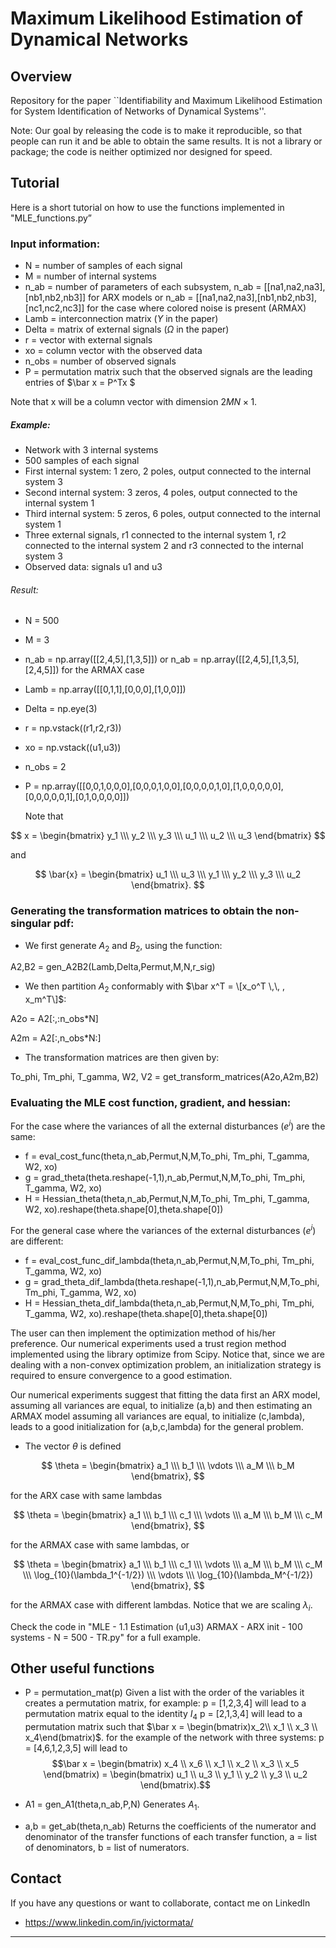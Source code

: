 # Maximum Likelihood Estimation of Dynamical Networks


## Overview
Repository for the paper ``Identifiability and Maximum Likelihood Estimation for System Identification of Networks of Dynamical Systems''.

Note: Our goal by releasing the code is to make it reproducible, so that people can run it and be able to obtain the same results. It is not a library or package; the code is neither optimized nor designed for speed.

## Tutorial

Here is a short tutorial on how to use the functions implemented in "MLE_functions.py”

### Input information:
 * N = number of samples of each signal
 * M = number of internal systems
 * n_ab = number of parameters of each subsystem, n_ab = [[na1,na2,na3],[nb1,nb2,nb3]] for ARX models or n_ab = [[na1,na2,na3],[nb1,nb2,nb3],[nc1,nc2,nc3]] for the case where colored noise is present (ARMAX)
 * Lamb = interconnection matrix ($\Upsilon$ in the paper)
 * Delta = matrix of external signals ($\Omega$ in the paper)
 * r = vector with external signals
 * xo = column vector with the observed data
 * n_obs = number of observed signals
 * P = permutation matrix such that the observed signals are the leading entries of $\bar x = P^Tx $

 Note that x will be a column vector with dimension $2MN \times 1$.

 ##### Example: 
 
  - Network with 3 internal systems
  - 500 samples of each signal
  - First internal system: 1 zero, 2 poles, output connected to the internal system 3
  - Second internal system: 3 zeros, 4 poles, output connected to the internal system 1
  - Third internal system: 5 zeros, 6 poles, output connected to the internal system 1
  - Three external signals, r1 connected to the internal system 1, r2 connected to the internal system 2 and r3 connected to the internal system 3
  - Observed data: signals u1 and u3


 ###### Result:


  - N = 500
  - M = 3
  - n_ab = np.array([[2,4,5],[1,3,5]]) or n_ab = np.array([[2,4,5],[1,3,5],[2,4,5]]) for the ARMAX case
  - Lamb = np.array([[0,1,1],[0,0,0],[1,0,0]])
  - Delta = np.eye(3)
  - r = np.vstack((r1,r2,r3))
  - xo = np.vstack((u1,u3))
  - n_obs = 2
  - P = np.array([[0,0,1,0,0,0],[0,0,0,1,0,0],[0,0,0,0,1,0],[1,0,0,0,0,0],[0,0,0,0,0,1],[0,1,0,0,0,0]])

    Note that

$$
    x = \begin{bmatrix}
    y_1 \\\
    y_2 \\\
    y_3 \\\
    u_1 \\\
    u_2 \\\
    u_3
    \end{bmatrix}
$$

 and 


$$
    \bar{x} = \begin{bmatrix}
    u_1 \\\
    u_3 \\\
    y_1 \\\
    y_2 \\\
    y_3 \\\
    u_2
    \end{bmatrix}.
$$


### Generating the transformation matrices to obtain the non-singular pdf:
 - We first generate $A_2$ and $B_2$, using the function:

A2,B2 = gen_A2B2(Lamb,Delta,Permut,M,N,r_sig)

 - We then partition $A_2$ conformably with $\bar x^T = \[x_o^T \,\,
 , x_m^T\]$:

A2o = A2[:,:n_obs*N]

A2m = A2[:,n_obs*N:]

 - The transformation matrices are then given by:

 To_phi, Tm_phi, T_gamma, W2, V2 = get_transform_matrices(A2o,A2m,B2)

### Evaluating the MLE cost function, gradient, and hessian:
 For the case where the variances of all the external disturbances ($e^i$) are the same:

 * f = eval_cost_func(theta,n_ab,Permut,N,M,To_phi, Tm_phi, T_gamma, W2, xo)
 * g = grad_theta(theta.reshape(-1,1),n_ab,Permut,N,M,To_phi, Tm_phi, T_gamma, W2, xo)
 * H = Hessian_theta(theta,n_ab,Permut,N,M,To_phi, Tm_phi, T_gamma, W2, xo).reshape(theta.shape[0],theta.shape[0])

 For the general case where the variances of the external disturbances ($e^i$) are different:
 * f = eval_cost_func_dif_lambda(theta,n_ab,Permut,N,M,To_phi, Tm_phi, T_gamma, W2, xo)
 * g = grad_theta_dif_lambda(theta.reshape(-1,1),n_ab,Permut,N,M,To_phi, Tm_phi, T_gamma, W2, xo)
 * H = Hessian_theta_dif_lambda(theta,n_ab,Permut,N,M,To_phi, Tm_phi, T_gamma, W2, xo).reshape(theta.shape[0],theta.shape[0])
 
 The user can then implement the optimization method of his/her preference. Our numerical experiments used a trust region method implemented using the library optimize from Scipy. Notice that, since we are dealing with a non-convex optimization problem, an initialization strategy is required to ensure convergence to a good estimation.

 Our numerical experiments suggest that fitting the data first an ARX model, assuming all variances are equal, to initialize (a,b) and then estimating an ARMAX model assuming all variances are equal, to initialize (c,lambda), leads to a good initialization for (a,b,c,lambda) for the general problem.

 * The vector $\theta$ is defined 
 
$$   \theta = \begin{bmatrix}
    a_1 \\\
    b_1 \\\
    \vdots \\\
    a_M \\\
    b_M 
    \end{bmatrix}, 
$$

 for the ARX case with same lambdas

 $$ 
    \theta = \begin{bmatrix}
    a_1 \\\
    b_1 \\\
    c_1 \\\
    \vdots \\\
    a_M \\\
    b_M \\\
    c_M
    \end{bmatrix}, 
$$

for the ARMAX case with same lambdas, or

$$
    \theta = \begin{bmatrix}
    a_1 \\\
    b_1 \\\
    c_1 \\\
    \vdots \\\
    a_M \\\
    b_M \\\
    c_M \\\
    \log_{10}(\lambda_1^{-1/2}) \\\
    \vdots \\\
    \log_{10}(\lambda_M^{-1/2})
    \end{bmatrix},
$$

for the ARMAX case with different lambdas. Notice that we are scaling $\lambda_i$.


Check the code in "MLE - 1.1 Estimation (u1,u3) ARMAX - ARX init - 100 systems - N = 500 - TR.py" for a full example.


## Other useful functions

 *  P = permutation_mat(p)
 Given a list with the order of the variables it creates a permutation matrix, for example:
  p = [1,2,3,4] will lead to a permutation matrix equal to the identity $I_4$
  p = [2,1,3,4] will lead to a permutation matrix such that $\bar x = \begin(bmatrix)x_2\\ x_1 \\ x_3 \\ x_4\end(bmatrix)$.
  for the example of the network with three systems:
  p = [4,6,1,2,3,5] will lead to
  $$\bar x = \begin(bmatrix) x_4 \\ x_6 \\ x_1 \\ x_2 \\ x_3 \\ x_5 \end(bmatrix) =  \begin(bmatrix) u_1 \\ u_3 \\ y_1 \\ y_2 \\ y_3 \\ u_2 \end(bmatrix).$$ 


  * A1 = gen_A1(theta,n_ab,P,N)
  Generates $A_1$.

  * a,b = get_ab(theta,n_ab)
  Returns the coefficients of the numerator and denominator of the transfer functions of each transfer function, a = list of denominators, b = list of numerators.




## Contact
If you have any questions or want to collaborate, contact me on LinkedIn
- https://www.linkedin.com/in/jvictormata/

---

